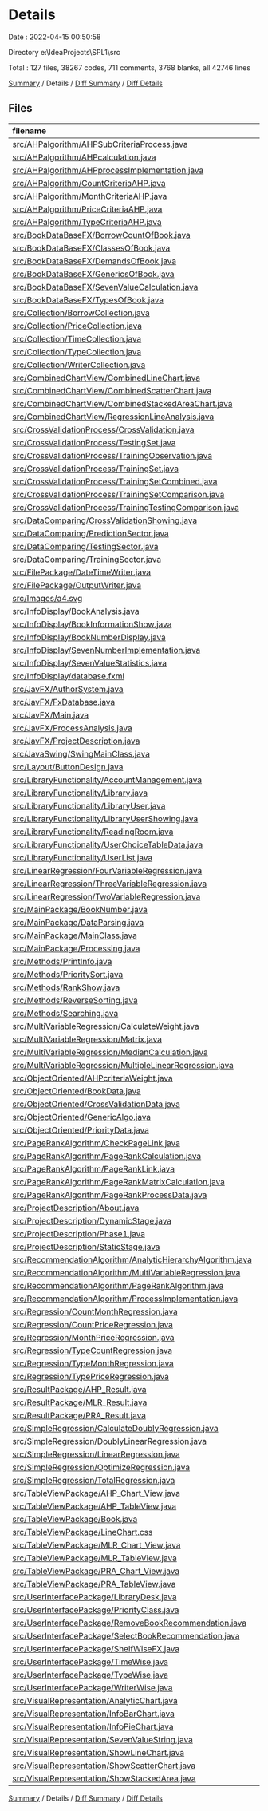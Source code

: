 # Details

Date : 2022-04-15 00:50:58

Directory e:\IdeaProjects\SPL1\src

Total : 127 files,  38267 codes, 711 comments, 3768 blanks, all 42746 lines

[Summary](results.md) / Details / [Diff Summary](diff.md) / [Diff Details](diff-details.md)

## Files
| filename | language | code | comment | blank | total |
| :--- | :--- | ---: | ---: | ---: | ---: |
| [src/AHPalgorithm/AHPSubCriteriaProcess.java](/src/AHPalgorithm/AHPSubCriteriaProcess.java) | Java | 100 | 7 | 28 | 135 |
| [src/AHPalgorithm/AHPcalculation.java](/src/AHPalgorithm/AHPcalculation.java) | Java | 84 | 7 | 21 | 112 |
| [src/AHPalgorithm/AHPprocessImplementation.java](/src/AHPalgorithm/AHPprocessImplementation.java) | Java | 89 | 30 | 19 | 138 |
| [src/AHPalgorithm/CountCriteriaAHP.java](/src/AHPalgorithm/CountCriteriaAHP.java) | Java | 66 | 4 | 16 | 86 |
| [src/AHPalgorithm/MonthCriteriaAHP.java](/src/AHPalgorithm/MonthCriteriaAHP.java) | Java | 73 | 4 | 19 | 96 |
| [src/AHPalgorithm/PriceCriteriaAHP.java](/src/AHPalgorithm/PriceCriteriaAHP.java) | Java | 62 | 4 | 21 | 87 |
| [src/AHPalgorithm/TypeCriteriaAHP.java](/src/AHPalgorithm/TypeCriteriaAHP.java) | Java | 78 | 4 | 17 | 99 |
| [src/BookDataBaseFX/BorrowCountOfBook.java](/src/BookDataBaseFX/BorrowCountOfBook.java) | Java | 185 | 0 | 15 | 200 |
| [src/BookDataBaseFX/ClassesOfBook.java](/src/BookDataBaseFX/ClassesOfBook.java) | Java | 205 | 0 | 17 | 222 |
| [src/BookDataBaseFX/DemandsOfBook.java](/src/BookDataBaseFX/DemandsOfBook.java) | Java | 205 | 0 | 18 | 223 |
| [src/BookDataBaseFX/GenericsOfBook.java](/src/BookDataBaseFX/GenericsOfBook.java) | Java | 236 | 0 | 18 | 254 |
| [src/BookDataBaseFX/SevenValueCalculation.java](/src/BookDataBaseFX/SevenValueCalculation.java) | Java | 83 | 0 | 31 | 114 |
| [src/BookDataBaseFX/TypesOfBook.java](/src/BookDataBaseFX/TypesOfBook.java) | Java | 205 | 0 | 18 | 223 |
| [src/Collection/BorrowCollection.java](/src/Collection/BorrowCollection.java) | Java | 170 | 3 | 62 | 235 |
| [src/Collection/PriceCollection.java](/src/Collection/PriceCollection.java) | Java | 170 | 0 | 38 | 208 |
| [src/Collection/TimeCollection.java](/src/Collection/TimeCollection.java) | Java | 161 | 0 | 44 | 205 |
| [src/Collection/TypeCollection.java](/src/Collection/TypeCollection.java) | Java | 152 | 0 | 50 | 202 |
| [src/Collection/WriterCollection.java](/src/Collection/WriterCollection.java) | Java | 210 | 1 | 39 | 250 |
| [src/CombinedChartView/CombinedLineChart.java](/src/CombinedChartView/CombinedLineChart.java) | Java | 186 | 0 | 27 | 213 |
| [src/CombinedChartView/CombinedScatterChart.java](/src/CombinedChartView/CombinedScatterChart.java) | Java | 180 | 0 | 29 | 209 |
| [src/CombinedChartView/CombinedStackedAreaChart.java](/src/CombinedChartView/CombinedStackedAreaChart.java) | Java | 197 | 0 | 28 | 225 |
| [src/CombinedChartView/RegressionLineAnalysis.java](/src/CombinedChartView/RegressionLineAnalysis.java) | Java | 173 | 0 | 21 | 194 |
| [src/CrossValidationProcess/CrossValidation.java](/src/CrossValidationProcess/CrossValidation.java) | Java | 607 | 0 | 44 | 651 |
| [src/CrossValidationProcess/TestingSet.java](/src/CrossValidationProcess/TestingSet.java) | Java | 862 | 0 | 65 | 927 |
| [src/CrossValidationProcess/TrainingObservation.java](/src/CrossValidationProcess/TrainingObservation.java) | Java | 199 | 0 | 10 | 209 |
| [src/CrossValidationProcess/TrainingSet.java](/src/CrossValidationProcess/TrainingSet.java) | Java | 523 | 0 | 52 | 575 |
| [src/CrossValidationProcess/TrainingSetCombined.java](/src/CrossValidationProcess/TrainingSetCombined.java) | Java | 872 | 0 | 70 | 942 |
| [src/CrossValidationProcess/TrainingSetComparison.java](/src/CrossValidationProcess/TrainingSetComparison.java) | Java | 845 | 0 | 76 | 921 |
| [src/CrossValidationProcess/TrainingTestingComparison.java](/src/CrossValidationProcess/TrainingTestingComparison.java) | Java | 890 | 0 | 79 | 969 |
| [src/DataComparing/CrossValidationShowing.java](/src/DataComparing/CrossValidationShowing.java) | Java | 446 | 26 | 68 | 540 |
| [src/DataComparing/PredictionSector.java](/src/DataComparing/PredictionSector.java) | Java | 22 | 0 | 5 | 27 |
| [src/DataComparing/TestingSector.java](/src/DataComparing/TestingSector.java) | Java | 140 | 23 | 26 | 189 |
| [src/DataComparing/TrainingSector.java](/src/DataComparing/TrainingSector.java) | Java | 228 | 3 | 42 | 273 |
| [src/FilePackage/DateTimeWriter.java](/src/FilePackage/DateTimeWriter.java) | Java | 67 | 24 | 15 | 106 |
| [src/FilePackage/OutputWriter.java](/src/FilePackage/OutputWriter.java) | Java | 41 | 1 | 8 | 50 |
| [src/Images/a4.svg](/src/Images/a4.svg) | XML | 4,782 | 1 | 2 | 4,785 |
| [src/InfoDisplay/BookAnalysis.java](/src/InfoDisplay/BookAnalysis.java) | Java | 19 | 0 | 4 | 23 |
| [src/InfoDisplay/BookInformationShow.java](/src/InfoDisplay/BookInformationShow.java) | Java | 517 | 1 | 42 | 560 |
| [src/InfoDisplay/BookNumberDisplay.java](/src/InfoDisplay/BookNumberDisplay.java) | Java | 183 | 0 | 15 | 198 |
| [src/InfoDisplay/SevenNumberImplementation.java](/src/InfoDisplay/SevenNumberImplementation.java) | Java | 698 | 0 | 75 | 773 |
| [src/InfoDisplay/SevenValueStatistics.java](/src/InfoDisplay/SevenValueStatistics.java) | Java | 519 | 1 | 37 | 557 |
| [src/InfoDisplay/database.fxml](/src/InfoDisplay/database.fxml) | XML | 21 | 0 | 3 | 24 |
| [src/JavFX/AuthorSystem.java](/src/JavFX/AuthorSystem.java) | Java | 170 | 0 | 15 | 185 |
| [src/JavFX/FxDatabase.java](/src/JavFX/FxDatabase.java) | Java | 26 | 0 | 6 | 32 |
| [src/JavFX/Main.java](/src/JavFX/Main.java) | Java | 478 | 6 | 39 | 523 |
| [src/JavFX/ProcessAnalysis.java](/src/JavFX/ProcessAnalysis.java) | Java | 174 | 0 | 14 | 188 |
| [src/JavFX/ProjectDescription.java](/src/JavFX/ProjectDescription.java) | Java | 126 | 9 | 21 | 156 |
| [src/JavaSwing/SwingMainClass.java](/src/JavaSwing/SwingMainClass.java) | Java | 57 | 0 | 8 | 65 |
| [src/Layout/ButtonDesign.java](/src/Layout/ButtonDesign.java) | Java | 89 | 0 | 18 | 107 |
| [src/LibraryFunctionality/AccountManagement.java](/src/LibraryFunctionality/AccountManagement.java) | Java | 430 | 8 | 56 | 494 |
| [src/LibraryFunctionality/Library.java](/src/LibraryFunctionality/Library.java) | Java | 72 | 58 | 25 | 155 |
| [src/LibraryFunctionality/LibraryUser.java](/src/LibraryFunctionality/LibraryUser.java) | Java | 48 | 0 | 14 | 62 |
| [src/LibraryFunctionality/LibraryUserShowing.java](/src/LibraryFunctionality/LibraryUserShowing.java) | Java | 292 | 47 | 59 | 398 |
| [src/LibraryFunctionality/ReadingRoom.java](/src/LibraryFunctionality/ReadingRoom.java) | Java | 950 | 41 | 83 | 1,074 |
| [src/LibraryFunctionality/UserChoiceTableData.java](/src/LibraryFunctionality/UserChoiceTableData.java) | Java | 216 | 1 | 26 | 243 |
| [src/LibraryFunctionality/UserList.java](/src/LibraryFunctionality/UserList.java) | Java | 70 | 8 | 14 | 92 |
| [src/LinearRegression/FourVariableRegression.java](/src/LinearRegression/FourVariableRegression.java) | Java | 199 | 9 | 20 | 228 |
| [src/LinearRegression/ThreeVariableRegression.java](/src/LinearRegression/ThreeVariableRegression.java) | Java | 91 | 0 | 10 | 101 |
| [src/LinearRegression/TwoVariableRegression.java](/src/LinearRegression/TwoVariableRegression.java) | Java | 91 | 0 | 11 | 102 |
| [src/MainPackage/BookNumber.java](/src/MainPackage/BookNumber.java) | Java | 67 | 0 | 16 | 83 |
| [src/MainPackage/DataParsing.java](/src/MainPackage/DataParsing.java) | Java | 81 | 0 | 11 | 92 |
| [src/MainPackage/MainClass.java](/src/MainPackage/MainClass.java) | Java | 71 | 0 | 13 | 84 |
| [src/MainPackage/Processing.java](/src/MainPackage/Processing.java) | Java | 234 | 3 | 43 | 280 |
| [src/Methods/PrintInfo.java](/src/Methods/PrintInfo.java) | Java | 58 | 0 | 10 | 68 |
| [src/Methods/PrioritySort.java](/src/Methods/PrioritySort.java) | Java | 23 | 0 | 5 | 28 |
| [src/Methods/RankShow.java](/src/Methods/RankShow.java) | Java | 19 | 0 | 2 | 21 |
| [src/Methods/ReverseSorting.java](/src/Methods/ReverseSorting.java) | Java | 113 | 0 | 8 | 121 |
| [src/Methods/Searching.java](/src/Methods/Searching.java) | Java | 75 | 0 | 11 | 86 |
| [src/MultiVariableRegression/CalculateWeight.java](/src/MultiVariableRegression/CalculateWeight.java) | Java | 26 | 0 | 8 | 34 |
| [src/MultiVariableRegression/Matrix.java](/src/MultiVariableRegression/Matrix.java) | Java | 67 | 5 | 13 | 85 |
| [src/MultiVariableRegression/MedianCalculation.java](/src/MultiVariableRegression/MedianCalculation.java) | Java | 79 | 0 | 18 | 97 |
| [src/MultiVariableRegression/MultipleLinearRegression.java](/src/MultiVariableRegression/MultipleLinearRegression.java) | Java | 75 | 6 | 11 | 92 |
| [src/ObjectOriented/AHPcriteriaWeight.java](/src/ObjectOriented/AHPcriteriaWeight.java) | Java | 184 | 0 | 49 | 233 |
| [src/ObjectOriented/BookData.java](/src/ObjectOriented/BookData.java) | Java | 93 | 0 | 24 | 117 |
| [src/ObjectOriented/CrossValidationData.java](/src/ObjectOriented/CrossValidationData.java) | Java | 21 | 0 | 8 | 29 |
| [src/ObjectOriented/GenericAlgo.java](/src/ObjectOriented/GenericAlgo.java) | Java | 21 | 0 | 8 | 29 |
| [src/ObjectOriented/PriorityData.java](/src/ObjectOriented/PriorityData.java) | Java | 132 | 0 | 31 | 163 |
| [src/PageRankAlgorithm/CheckPageLink.java](/src/PageRankAlgorithm/CheckPageLink.java) | Java | 61 | 0 | 20 | 81 |
| [src/PageRankAlgorithm/PageRankCalculation.java](/src/PageRankAlgorithm/PageRankCalculation.java) | Java | 91 | 3 | 33 | 127 |
| [src/PageRankAlgorithm/PageRankLink.java](/src/PageRankAlgorithm/PageRankLink.java) | Java | 95 | 0 | 13 | 108 |
| [src/PageRankAlgorithm/PageRankMatrixCalculation.java](/src/PageRankAlgorithm/PageRankMatrixCalculation.java) | Java | 22 | 0 | 7 | 29 |
| [src/PageRankAlgorithm/PageRankProcessData.java](/src/PageRankAlgorithm/PageRankProcessData.java) | Java | 52 | 1 | 8 | 61 |
| [src/ProjectDescription/About.java](/src/ProjectDescription/About.java) | Java | 109 | 0 | 12 | 121 |
| [src/ProjectDescription/DynamicStage.java](/src/ProjectDescription/DynamicStage.java) | Java | 135 | 0 | 26 | 161 |
| [src/ProjectDescription/Phase1.java](/src/ProjectDescription/Phase1.java) | Java | 160 | 0 | 20 | 180 |
| [src/ProjectDescription/StaticStage.java](/src/ProjectDescription/StaticStage.java) | Java | 111 | 0 | 16 | 127 |
| [src/RecommendationAlgorithm/AnalyticHierarchyAlgorithm.java](/src/RecommendationAlgorithm/AnalyticHierarchyAlgorithm.java) | Java | 185 | 9 | 19 | 213 |
| [src/RecommendationAlgorithm/MultiVariableRegression.java](/src/RecommendationAlgorithm/MultiVariableRegression.java) | Java | 171 | 0 | 13 | 184 |
| [src/RecommendationAlgorithm/PageRankAlgorithm.java](/src/RecommendationAlgorithm/PageRankAlgorithm.java) | Java | 187 | 11 | 17 | 215 |
| [src/RecommendationAlgorithm/ProcessImplementation.java](/src/RecommendationAlgorithm/ProcessImplementation.java) | Java | 170 | 9 | 15 | 194 |
| [src/Regression/CountMonthRegression.java](/src/Regression/CountMonthRegression.java) | Java | 41 | 0 | 7 | 48 |
| [src/Regression/CountPriceRegression.java](/src/Regression/CountPriceRegression.java) | Java | 46 | 0 | 14 | 60 |
| [src/Regression/MonthPriceRegression.java](/src/Regression/MonthPriceRegression.java) | Java | 45 | 0 | 14 | 59 |
| [src/Regression/TypeCountRegression.java](/src/Regression/TypeCountRegression.java) | Java | 48 | 1 | 10 | 59 |
| [src/Regression/TypeMonthRegression.java](/src/Regression/TypeMonthRegression.java) | Java | 44 | 0 | 11 | 55 |
| [src/Regression/TypePriceRegression.java](/src/Regression/TypePriceRegression.java) | Java | 46 | 0 | 6 | 52 |
| [src/ResultPackage/AHP_Result.java](/src/ResultPackage/AHP_Result.java) | Java | 78 | 0 | 8 | 86 |
| [src/ResultPackage/MLR_Result.java](/src/ResultPackage/MLR_Result.java) | Java | 78 | 0 | 7 | 85 |
| [src/ResultPackage/PRA_Result.java](/src/ResultPackage/PRA_Result.java) | Java | 78 | 0 | 5 | 83 |
| [src/SimpleRegression/CalculateDoublyRegression.java](/src/SimpleRegression/CalculateDoublyRegression.java) | Java | 20 | 0 | 5 | 25 |
| [src/SimpleRegression/DoublyLinearRegression.java](/src/SimpleRegression/DoublyLinearRegression.java) | Java | 48 | 2 | 8 | 58 |
| [src/SimpleRegression/LinearRegression.java](/src/SimpleRegression/LinearRegression.java) | Java | 36 | 2 | 5 | 43 |
| [src/SimpleRegression/OptimizeRegression.java](/src/SimpleRegression/OptimizeRegression.java) | Java | 82 | 1 | 13 | 96 |
| [src/SimpleRegression/TotalRegression.java](/src/SimpleRegression/TotalRegression.java) | Java | 99 | 0 | 12 | 111 |
| [src/TableViewPackage/AHP_Chart_View.java](/src/TableViewPackage/AHP_Chart_View.java) | Java | 845 | 0 | 86 | 931 |
| [src/TableViewPackage/AHP_TableView.java](/src/TableViewPackage/AHP_TableView.java) | Java | 218 | 4 | 26 | 248 |
| [src/TableViewPackage/Book.java](/src/TableViewPackage/Book.java) | Java | 137 | 0 | 34 | 171 |
| [src/TableViewPackage/LineChart.css](/src/TableViewPackage/LineChart.css) | CSS | 34 | 0 | 10 | 44 |
| [src/TableViewPackage/MLR_Chart_View.java](/src/TableViewPackage/MLR_Chart_View.java) | Java | 832 | 5 | 86 | 923 |
| [src/TableViewPackage/MLR_TableView.java](/src/TableViewPackage/MLR_TableView.java) | Java | 207 | 7 | 31 | 245 |
| [src/TableViewPackage/PRA_Chart_View.java](/src/TableViewPackage/PRA_Chart_View.java) | Java | 800 | 6 | 79 | 885 |
| [src/TableViewPackage/PRA_TableView.java](/src/TableViewPackage/PRA_TableView.java) | Java | 214 | 9 | 24 | 247 |
| [src/UserInterfacePackage/LibraryDesk.java](/src/UserInterfacePackage/LibraryDesk.java) | Java | 447 | 1 | 32 | 480 |
| [src/UserInterfacePackage/PriorityClass.java](/src/UserInterfacePackage/PriorityClass.java) | Java | 29 | 0 | 10 | 39 |
| [src/UserInterfacePackage/RemoveBookRecommendation.java](/src/UserInterfacePackage/RemoveBookRecommendation.java) | Java | 367 | 6 | 65 | 438 |
| [src/UserInterfacePackage/SelectBookRecommendation.java](/src/UserInterfacePackage/SelectBookRecommendation.java) | Java | 734 | 98 | 62 | 894 |
| [src/UserInterfacePackage/ShelfWiseFX.java](/src/UserInterfacePackage/ShelfWiseFX.java) | Java | 509 | 3 | 40 | 552 |
| [src/UserInterfacePackage/TimeWise.java](/src/UserInterfacePackage/TimeWise.java) | Java | 477 | 6 | 39 | 522 |
| [src/UserInterfacePackage/TypeWise.java](/src/UserInterfacePackage/TypeWise.java) | Java | 593 | 7 | 39 | 639 |
| [src/UserInterfacePackage/WriterWise.java](/src/UserInterfacePackage/WriterWise.java) | Java | 600 | 21 | 31 | 652 |
| [src/VisualRepresentation/AnalyticChart.java](/src/VisualRepresentation/AnalyticChart.java) | Java | 135 | 0 | 22 | 157 |
| [src/VisualRepresentation/InfoBarChart.java](/src/VisualRepresentation/InfoBarChart.java) | Java | 1,340 | 0 | 97 | 1,437 |
| [src/VisualRepresentation/InfoPieChart.java](/src/VisualRepresentation/InfoPieChart.java) | Java | 1,226 | 0 | 88 | 1,314 |
| [src/VisualRepresentation/SevenValueString.java](/src/VisualRepresentation/SevenValueString.java) | Java | 4 | 0 | 2 | 6 |
| [src/VisualRepresentation/ShowLineChart.java](/src/VisualRepresentation/ShowLineChart.java) | Java | 1,673 | 45 | 146 | 1,864 |
| [src/VisualRepresentation/ShowScatterChart.java](/src/VisualRepresentation/ShowScatterChart.java) | Java | 2,073 | 64 | 162 | 2,299 |
| [src/VisualRepresentation/ShowStackedArea.java](/src/VisualRepresentation/ShowStackedArea.java) | Java | 1,666 | 45 | 151 | 1,862 |

[Summary](results.md) / Details / [Diff Summary](diff.md) / [Diff Details](diff-details.md)